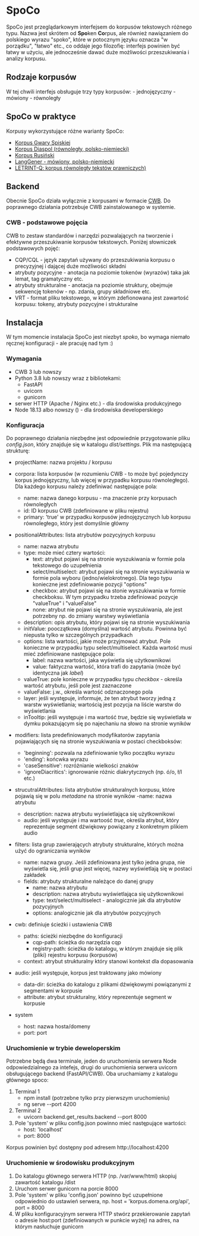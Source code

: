 # SpoCo

SpoCo jest przeglądarkowym interfejsem do korpusów tekstowych różnego typu. Nazwa jest skrótem od **Spo**ken **Co**rpus, ale również nawiązaniem do polskiego wyrazu "spoko", które w potocznym języku oznacza "w porządku", "łatwo" etc., co oddaje jego filozofię: interfejs powinien być łatwy w użyciu, ale jednocześnie dawać duże możliwości przeszukiwania i analizy korpusu.

## Rodzaje korpusów

W tej chwili interfejs obsługuje trzy typy korpusów:
    - jednojęzyczny
    - mówiony
    - równoległy

## SpoCo w praktyce

Korpusy wykorzystujące różne warianty SpoCo:

- [Korpus Gwary Spiskiej](https://spisz.ijp.pan.pl)
- [Korpus Diaspol (równoległy, polsko-niemiecki)](http://www.diaspol.uw.edu.pl/polniem)
- [Korpus Rusiński](https://www.russinisch.uni-freiburg.de/corpus)
- [LangGener - mówiony, polsko-niemiecki](https://langgener.ijp.pan.pl)
- [LETRINT-Q: korpus równoległy tekstów prawniczych)](https://letrint.unige.ch/LETRINT-Q/)

## Backend

Obecnie SpoCo działa wyłącznie z korpusami w formacie [CWB](https://cwb.sourceforge.io/). Do poprawnego działania potrzebuje CWB zainstalowanego w systemie.

### CWB - podstawowe pojęcia

CWB to zestaw standardów i narzędzi pozwalających na tworzenie i efektywne przeszukiwanie korpusów tekstowych. Poniżej słowniczek podstawowych pojęć:

- CQP/CQL - język zapytań używany do przeszukiwania korpusu o precyzyjnej i dającej duże możliwości składni
- atrybuty pozycyjne - anotacja na poziomie tokenów (wyrazów) taka jak lemat, tag gramatyczny etc.
- atrybuty strukturalne - anotacja na poziomie struktury, obejmuje sekwencję tokenów - np. zdania, grupy składniowe etc.
- VRT - format pliku tekstowego, w którym zdefionowana jest zawartość korpusu: tokeny, atrybuty pozycyjne i strukturalne

## Instalacja

W tym momencie instalacja SpoCo jest niezbyt *spoko*, bo wymaga niemało ręcznej konfiguracji - ale pracuję nad tym :)

### Wymagania

- CWB 3 lub nowszy
- Python 3.8 lub nowszy wraz z bibliotekami:
    - FastAPI
    - uvicorn
    - gunicorn
- serwer HTTP (Apache / Nginx etc.) - dla środowiska produkcyjnego
- Node 18.13 albo nowszy () - dla środowiska developerskiego

### Konfiguracja

Do poprawnego działania niezbędne jest odpowiednie przygotowanie pliku *config.json*, który znajduje się w katalogu *dist/settings*. Plik ma następującą strukturę:

- projectName: nazwa projektu / korpusu
- corpora: lista korpusów (w rozumieniu CWB - to może być pojedynczy korpus jednojęzyczny, lub więcej w przypadku korpusu równoległego). Dla każdego korpusu należy zdefiniwać następujące pola:
    - name: nazwa danego korpusu - ma znaczenie przy korpusach równoległych
    - id: ID korpusu CWB (zdefiniowane w pliku rejestru)
    - primary: 'true' w przypadku korpusów jednojęzycznych lub korpusu równoległego, który jest domyślnie główny
- positionalAttributes: lista atrybutów pozycyjnych korpusu
    - name: nazwa atrybutu
    - type: może mieć cztery wartości:
        - text: atrybut pojawi się na stronie wyszukiwania w formie pola tekstowego do uzupełnienia
        - select/multiselect: atrybut pojawi się na stronie wyszukiwania w formie pola wyboru (jedno/wielokrotnego). Dla tego typu konieczne jest zdefiniowanie pozycji "options"
        - checkbox: atrybut pojawi się na stonie wyszukiwania w formie checkboksu. W tym przypadku trzeba zdefiniować pozycje "valueTrue" i "valueFalse"
        - none: atrybut nie pojawi się na stronie wyszukiwania, ale jest potrzebny np. do zmiany warstwy wyświetlania
    - description: opis atrybutu, który pojawi się na stronie wyszukiwania
    - initValue: pooczątkowa (domyślna) wartość atrybutu. Powinna być niepusta tylko w szczególnych przypadkach
    - options: lista wartości, jakie może przyjmować atrybut. Pole konieczne w przypadku typu select/multiselect. Każda wartość musi mieć zdefiniowane następujące pola:
        - label: nazwa wartości, jaka wyświetla się użytkownikowi
        - value: faktyczna wartość, która trafi do zapytania (może być identyczna jak *label*)
    - valueTrue: pole konieczne w przypadku typu *checkbox* - określa wartość atrybutu, jeśli pole jest zaznaczone
    - valueFalse: j.w., określa wartość odznaczonego pola
    - layer: jeśli występuje, informuje, że ten atrybut tworzy jedną z warstw wyświetlania; wartością jest pozycja na liście warstw do wyświetlania
    - inTooltip: jeśli występuje i ma wartość *true*, będzie się wyświetlała w dymku pokazującym się po najechaniu na słowo na stronie wyników
- modifiers: lista predefiniowanych modyfikatorów zapytania pojawiających się na stronie wyszukiwania w postaci checkboksów:
    - 'beginning': pozwala na zdefiniowanie tylko początku wyrazu
    - 'ending': końcwka wyrazu
    - 'caseSensitive': rozróżnianie wielkości znaków
    - 'ignoreDiacritics': ignorowanie różnic diakrytycznych (np. ó/o, ł/l etc.)
- strucutralAttributes: lista atrybutów strukturalnych korpusu, które pojawią się w polu *metadane* na stronie wyników
    -name: nazwa atrybutu
    - description: nazwa atrybutu wyświetlająca się użytkownikowi
    - audio: jeśli występuje i ma wartoość *true*, określa atrybut, który reprezentuje segment dźwiękowy powiązany z konkretnym plikiem audio

- filters: lista grup zawierających atrybuty strukturalne, których można użyć do ograniczania wyników
    - name: nazwa grupy. Jeśli zdefiniowana jest tylko jedna grupa, nie wyświetla się, jeśli grup jest więcej, nazwy wyświetlają się w postaci zakładek
    - fields: atrybuty strukturalne należące do danej grupy
        - name: nazwa atrybutu
        - description: nazwa atrybutu wyświetlająca się użytkownikowi
        - type: text/select/multiselect - analogicznie jak dla atrybutów pozycyjnych
        - options: analogicznie jak dla atrybutów pozycyjnych
- cwb: definiuje ścieżki i ustawienia CWB
    - paths: ścieżki niezbędne do konfiguracji
        - cqp-path: ścieżka do narzędzia cqp
        - registry-path: ścieżka do katalogu, w którym znajduje się plik (pliki) rejestru korpusu (korpusów)
    - context: atrybut strukturalny który stanowi kontekst dla dopasowania
- audio: jeśli występuje, korpus jest traktowany jako mówiony
    - data-dir: ścieżka do katalogu z plikami dźwiękowymi powiązanymi z segmentami w korpusie
    - attribute: atrybut strukturalny, który reprezentuje segment w korpusie
- system
    - host: nazwa hosta/domeny
    - port: port

### Uruchomienie w trybie deweloperskim

Potrzebne będą dwa terminale, jeden do uruchomienia serwera Node odpowiedzialnego za intefejs, drugi do uruchomienia serwera uvicorn obsługującego backend (FastAPI/CWB). Oba uruchamiamy z katalogu głównego spoco:

1. Terminal 1
    - npm install (potrzebne tylko przy pierwszym uruchomieniu)
    - ng serve --port 4200
2. Terminal 2
    - uvicorn backend.get_results.backend --port 8000
3. Pole 'system' w pliku config.json powinno mieć następujące wartości: 
    - host: 'localhost'
    - port: 8000

Korpus powinien być dostępny pod adresem http://localhost:4200

### Uruchomienie w środowisku produkcyjnym

1. Do katalogu głównego serwera HTTP (np. /var/www/html)  skopiuj zawartość katalogu /dist
2. Uruchom serwer gunicorn na porcie 8000
3. Pole 'system' w pliku 'config.json' powinno być uzupełnione odpowiednio do ustawień serwera, np. host = 'korpus.domena.org/api', port = 8000
4. W pliku konfiguracyjnym serwera HTTP stwórz przekierowanie zapytań o adresie host:port (zdefiniowanych w punkcie wyżej) na adres, na którym nasłuchuje gunicorn

    

